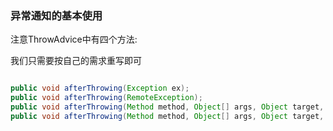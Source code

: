  
 
 
### 异常通知的基本使用


注意ThrowAdvice中有四个方法: 

我们只需要按自己的需求重写即可

```java

public void afterThrowing(Exception ex);
public void afterThrowing(RemoteException);
public void afterThrowing(Method method, Object[] args, Object target, Exception ex);
public void afterThrowing(Method method, Object[] args, Object target, ServletException ex);
```
 
 
